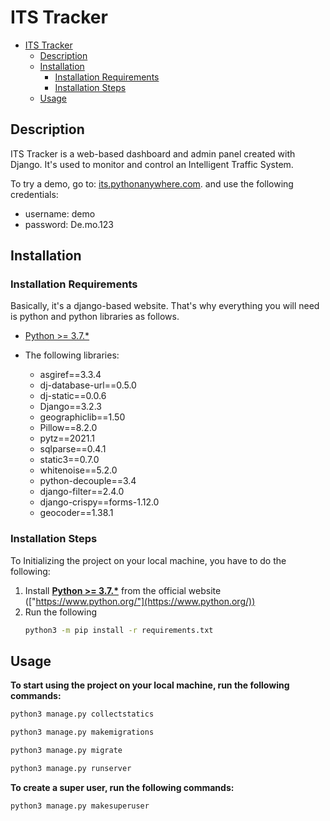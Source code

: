 # ITS Tracker

- [ITS Tracker](#its-tracker)
  - [Description](#description)
  - [Installation](#installation)
    - [Installation Requirements](#installation-requirements)
    - [Installation Steps](#installation-steps)
  - [Usage](#usage)

## Description

ITS Tracker is a web-based dashboard and admin panel created with Django. It's used to monitor and control an Intelligent Traffic System.

To try a demo, go to: [its.pythonanywhere.com](https://its.pythonanywhere.com/). and use the following credentials:

- username: demo
- password: De.mo.123

## Installation

### Installation Requirements

Basically, it's a django-based website. That's why everything you will need is python and python libraries as follows.

- [Python >= 3.7.*](https://www.python.org/)
- The following libraries:

    - asgiref==3.3.4
    - dj-database-url==0.5.0
    - dj-static==0.0.6
    - Django==3.2.3
    - geographiclib==1.50
    - Pillow==8.2.0
    - pytz==2021.1
    - sqlparse==0.4.1
    - static3==0.7.0
    - whitenoise==5.2.0
    - python-decouple==3.4
    - django-filter==2.4.0
    - django-crispy==forms-1.12.0
    - geocoder==1.38.1

### Installation Steps

To Initializing the project on your local machine, you have to do the following:

1. Install **[Python >= 3.7.*](https://www.python.org/)** from the official website (["https://www.python.org/"](https://www.python.org/))
2. Run the following
    ```bash
    python3 -m pip install -r requirements.txt
    ```

## Usage

**To start using the project on your local machine, run the following commands:**

```bash
python3 manage.py collectstatics
```

```bash
python3 manage.py makemigrations
```

```bash
python3 manage.py migrate
```

```bash
python3 manage.py runserver
```

**To create a super user, run the following commands:**

```bash
python3 manage.py makesuperuser
```
